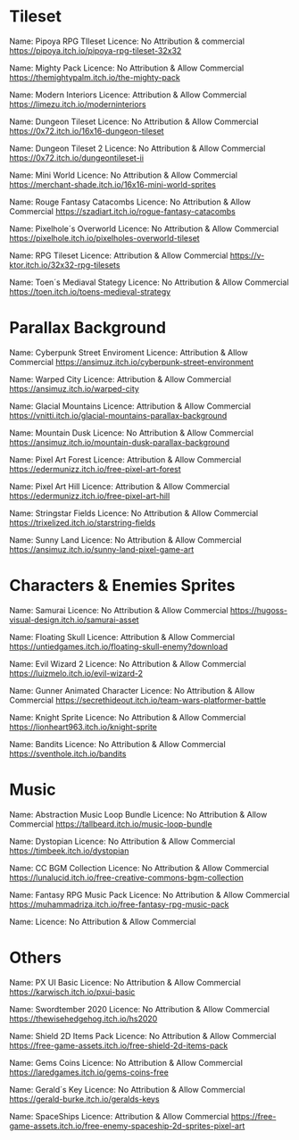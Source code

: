 
# Tileset

Name: Pipoya RPG TIleset
Licence: No Attribution & commercial
https://pipoya.itch.io/pipoya-rpg-tileset-32x32

Name: Mighty Pack
Licence: No Attribution & Allow Commercial
https://themightypalm.itch.io/the-mighty-pack

Name: Modern Interiors
Licence: Attribution & Allow Commercial
https://limezu.itch.io/moderninteriors

Name: Dungeon Tileset
Licence: No Attribution & Allow Commercial
https://0x72.itch.io/16x16-dungeon-tileset

Name: Dungeon Tileset 2
Licence: No Attribution & Allow Commercial
https://0x72.itch.io/dungeontileset-ii

Name: Mini World
Licence: No Attribution & Allow Commercial
https://merchant-shade.itch.io/16x16-mini-world-sprites

Name: Rouge Fantasy Catacombs
Licence: No Attribution & Allow Commercial
https://szadiart.itch.io/rogue-fantasy-catacombs

Name: Pixelhole´s Overworld
Licence: No Attribution & Allow Commercial
https://pixelhole.itch.io/pixelholes-overworld-tileset

Name: RPG Tileset
Licence: Attribution & Allow Commercial
https://v-ktor.itch.io/32x32-rpg-tilesets

Name: Toen´s Mediaval Stategy
Licence: No Attribution & Allow Commercial
https://toen.itch.io/toens-medieval-strategy


# Parallax Background

Name: Cyberpunk Street Enviroment
Licence: Attribution & Allow Commercial
https://ansimuz.itch.io/cyberpunk-street-environment

Name: Warped City
Licence: Attribution & Allow Commercial
https://ansimuz.itch.io/warped-city

Name: Glacial Mountains
Licence: Attribution & Allow Commercial
https://vnitti.itch.io/glacial-mountains-parallax-background

Name: Mountain Dusk
Licence: No Attribution & Allow Commercial
https://ansimuz.itch.io/mountain-dusk-parallax-background

Name: Pixel Art Forest
Licence: Attribution & Allow Commercial
https://edermunizz.itch.io/free-pixel-art-forest

Name: Pixel Art Hill
Licence: Attribution & Allow Commercial
https://edermunizz.itch.io/free-pixel-art-hill

Name: Stringstar Fields
Licence: No Attribution & Allow Commercial
https://trixelized.itch.io/starstring-fields

Name: Sunny Land
Licence: No Attribution & Allow Commercial
https://ansimuz.itch.io/sunny-land-pixel-game-art


# Characters & Enemies Sprites

Name: Samurai
Licence: No Attribution & Allow Commercial
https://hugoss-visual-design.itch.io/samurai-asset

Name: Floating Skull
Licence: Attribution & Allow Commercial
https://untiedgames.itch.io/floating-skull-enemy?download

Name: Evil Wizard 2
Licence: No Attribution & Allow Commercial
https://luizmelo.itch.io/evil-wizard-2

Name: Gunner Animated Character
Licence: No Attribution & Allow Commercial
https://secrethideout.itch.io/team-wars-platformer-battle

Name: Knight Sprite
Licence: No Attribution & Allow Commercial
https://lionheart963.itch.io/knight-sprite

Name: Bandits
Licence: No Attribution & Allow Commercial
https://sventhole.itch.io/bandits


# Music

Name: Abstraction Music Loop Bundle
Licence: No Attribution & Allow Commercial
https://tallbeard.itch.io/music-loop-bundle

Name: Dystopian 
Licence: No Attribution & Allow Commercial
https://timbeek.itch.io/dystopian

Name: CC BGM Collection
Licence: No Attribution & Allow Commercial
https://lunalucid.itch.io/free-creative-commons-bgm-collection

Name: Fantasy RPG Music Pack
Licence: No Attribution & Allow Commercial
https://muhammadriza.itch.io/free-fantasy-rpg-music-pack

Name: 
Licence: No Attribution & Allow Commercial

# Others

Name: PX UI Basic
Licence: No Attribution & Allow Commercial
https://karwisch.itch.io/pxui-basic

Name: Swordtember 2020
Licence: No Attribution & Allow Commercial
https://thewisehedgehog.itch.io/hs2020

Name: Shield 2D Items Pack
Licence: No Attribution & Allow Commercial
https://free-game-assets.itch.io/free-shield-2d-items-pack

Name: Gems Coins
Licence: No Attribution & Allow Commercial
https://laredgames.itch.io/gems-coins-free

Name: Gerald´s Key
Licence: No Attribution & Allow Commercial
https://gerald-burke.itch.io/geralds-keys

Name: SpaceShips
Licence: Attribution & Allow Commercial
https://free-game-assets.itch.io/free-enemy-spaceship-2d-sprites-pixel-art
